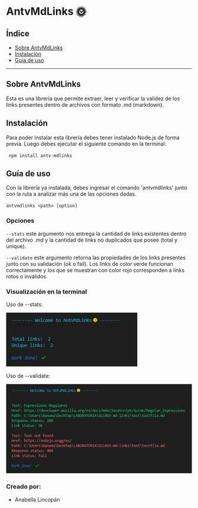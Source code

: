 # AntvMdLinks 🌞

## Índice

* [Sobre AntvMdLinks](#1-sobre-AntvMdLinks)
* [Instalación](#2-instalación)
* [Guía de uso](#3-guía-de-uso)

***

## Sobre AntvMdLinks
Esta es una librería que permite extraer, leer y verificar la validez de los links presentes dentro de archivos con formato .md (markdown). 

## Instalación
Para poder instalar esta librería debes tener instalado Node.js de forma previa. Luego debes ejecutar el siguiente comando en la terminal: 

` npm install antv-mdlinks`

## Guía de uso
Con la librería ya instalada, debes ingresar el comando 'antvmdlinks' junto con la ruta a analizar más una de las opciones dadas.

`antvmdlinks <path> [option]`

### Opciones

`--stats` este argumento nos entrega la cantidad de links existentes dentro del archivo .md y la cantidad de links no duplicados que posee (total y unique).

`--validate` este argumento retorna las propiedades de los links presentes junto con su validación (ok o fail). Los links de color verde funcionan correctamente y los que se muestran con color rojo corresponden a links rotos o inválidos.

### Visualización en la terminal
Uso de --stats:

![ejemplostatus](img/ejemplo_status.PNG)

Uso de --validate:

![ejemplovalidate](img/ejemplo_validate.PNG)

### Creado por:

* Anabella Lincopán


